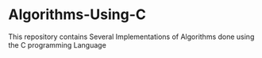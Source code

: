 # Algorithms-Using-C
This repository contains Several Implementations of Algorithms done using the C programming Language
